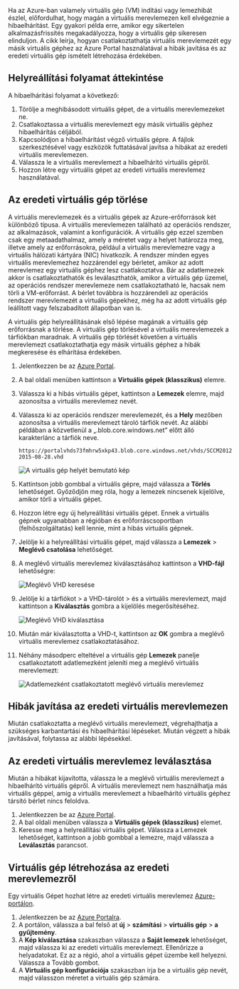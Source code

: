 Ha az Azure-ban valamely virtuális gép (VM) indítási vagy lemezhibát észlel, előfordulhat, hogy magán a virtuális merevlemezen kell elvégeznie a hibaelhárítást. Egy gyakori példa erre, amikor egy sikertelen alkalmazásfrissítés megakadályozza, hogy a virtuális gép sikeresen elinduljon. A cikk leírja, hogyan csatlakoztathatja virtuális merevlemezét egy másik virtuális géphez az Azure Portal használatával a hibák javítása és az eredeti virtuális gép ismételt létrehozása érdekében.

## <a name="recovery-process-overview"></a>Helyreállítási folyamat áttekintése
A hibaelhárítási folyamat a következő:

1. Törölje a meghibásodott virtuális gépet, de a virtuális merevlemezeket ne.
2. Csatlakoztassa a virtuális merevlemezt egy másik virtuális géphez hibaelhárítás céljából.
3. Kapcsolódjon a hibaelhárítást végző virtuális gépre. A fájlok szerkesztésével vagy eszközök futtatásával javítsa a hibákat az eredeti virtuális merevlemezen.
4. Válassza le a virtuális merevlemezt a hibaelhárító virtuális gépről.
5. Hozzon létre egy virtuális gépet az eredeti virtuális merevlemez használatával.

## <a name="delete-the-original-vm"></a>Az eredeti virtuális gép törlése
A virtuális merevlemezek és a virtuális gépek az Azure-erőforrások két különböző típusa. A virtuális merevlemezen található az operációs rendszer, az alkalmazások, valamint a konfigurációk. A virtuális gép ezzel szemben csak egy metaadathalmaz, amely a méretet vagy a helyet határozza meg, illetve amely az erőforrásokra, például a virtuális merevlemezre vagy a virtuális hálózati kártyára (NIC) hivatkozik. A rendszer minden egyes virtuális merevlemezhez hozzárendel egy bérletet, amikor az adott merevlemez egy virtuális géphez lesz csatlakoztatva. Bár az adatlemezek akkor is csatlakoztathatók és leválaszthatók, amikor a virtuális gép üzemel, az operációs rendszer merevlemeze nem csatlakoztatható le, hacsak nem törli a VM-erőforrást. A bérlet továbbra is hozzárendeli az operációs rendszer merevlemezét a virtuális gépekhez, még ha az adott virtuális gép leállított vagy felszabadított állapotban van is.

A virtuális gép helyreállításának első lépése magának a virtuális gép erőforrásnak a törlése. A virtuális gép törlésével a virtuális merevlemezek a tárfiókban maradnak. A virtuális gép törlését követően a virtuális merevlemezt csatlakoztathatja egy másik virtuális géphez a hibák megkeresése és elhárítása érdekében. 

1. Jelentkezzen be az [Azure Portal](https://portal.azure.com). 
2. A bal oldali menüben kattintson a **Virtuális gépek (klasszikus)** elemre.
3. Válassza ki a hibás virtuális gépet, kattintson a **Lemezek** elemre, majd azonosítsa a virtuális merevlemez nevét. 
4. Válassza ki az operációs rendszer merevlemezét, és a **Hely** mezőben azonosítsa a virtuális merevlemezt tároló tárfiók nevét. Az alábbi példában a közvetlenül a „.blob.core.windows.net” előtt álló karakterlánc a tárfiók neve.

    ```
    https://portalvhds73fmhrw5xkp43.blob.core.windows.net/vhds/SCCM2012-2015-08-28.vhd
    ```

    ![A virtuális gép helyét bemutató kép](./media/virtual-machines-classic-recovery-disks-portal/vm-location.png)

5. Kattintson jobb gombbal a virtuális gépre, majd válassza a **Törlés** lehetőséget. Győződjön meg róla, hogy a lemezek nincsenek kijelölve, amikor törli a virtuális gépet.
6. Hozzon létre egy új helyreállítási virtuális gépet. Ennek a virtuális gépnek ugyanabban a régióban és erőforráscsoportban (felhőszolgáltatás) kell lennie, mint a hibás virtuális gépnek.
7. Jelölje ki a helyreállítási virtuális gépet, majd válassza a **Lemezek** > **Meglévő csatolása** lehetőséget.
8. A meglévő virtuális merevlemez kiválasztásához kattintson a **VHD-fájl** lehetőségre:

    ![Meglévő VHD keresése](./media/virtual-machines-classic-recovery-disks-portal/select-vhd-location.png)

9. Jelölje ki a tárfiókot > a VHD-tárolót > és a virtuális merevlemezt, majd kattintson a **Kiválasztás** gombra a kijelölés megerősítéséhez.

    ![Meglévő VHD kiválasztása](./media/virtual-machines-classic-recovery-disks-portal/select-vhd.png)

10. Miután már kiválasztotta a VHD-t, kattintson az **OK** gombra a meglévő virtuális merevlemez csatlakoztatásához.
11. Néhány másodperc elteltével a virtuális gép **Lemezek** panelje csatlakoztatott adatlemezként jeleníti meg a meglévő virtuális merevlemezt:

    ![Adatlemezként csatlakoztatott meglévő virtuális merevlemez](./media/virtual-machines-classic-recovery-disks-portal/attached-disk.png)

## <a name="fix-issues-on-the-original-virtual-hard-disk"></a>Hibák javítása az eredeti virtuális merevlemezen
Miután csatlakoztatta a meglévő virtuális merevlemezt, végrehajthatja a szükséges karbantartási és hibaelhárítási lépéseket. Miután végzett a hibák javításával, folytassa az alábbi lépésekkel.

## <a name="unmount-and-detach-the-original-virtual-hard-disk"></a>Az eredeti virtuális merevlemez leválasztása
Miután a hibákat kijavította, válassza le a meglévő virtuális merevlemezt a hibaelhárító virtuális gépről. A virtuális merevlemezt nem használhatja más virtuális géppel, amíg a virtuális merevlemezt a hibaelhárító virtuális géphez társító bérlet nincs feloldva.  

1. Jelentkezzen be az [Azure Portal](https://portal.azure.com). 
2. A bal oldali menüben válassza a **Virtuális gépek (klasszikus)** elemet.
3. Keresse meg a helyreállítási virtuális gépet. Válassza a Lemezek lehetőséget, kattintson a jobb gombbal a lemezre, majd válassza a **Leválasztás** parancsot.

## <a name="create-a-vm-from-the-original-hard-disk"></a>Virtuális gép létrehozása az eredeti merevlemezről

Egy virtuális Gépet hozhat létre az eredeti virtuális merevlemez [Azure-portálon](https://portal.azure.com).

1. Jelentkezzen be az [Azure Portalra](https://portal.azure.com).
2. A portálon, válassza a bal felső at **új** > **számítási** > **virtuális gép** > **a gyűjtemény**.
3. A **Kép kiválasztása** szakaszban válassza a **Saját lemezek** lehetőséget, majd válassza ki az eredeti virtuális merevlemezt. Ellenőrizze a helyadatokat. Ez az a régió, ahol a virtuális gépet üzembe kell helyezni. Válassza a Tovább gombot.
4. A **Virtuális gép konfigurációja** szakaszban írja be a virtuális gép nevét, majd válasszon méretet a virtuális gép számára.
